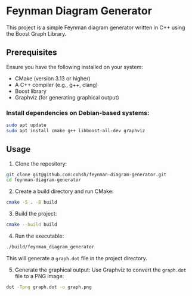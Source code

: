 # Feynman Diagram Generator

This project is a simple Feynman diagram generator written in C++ using the Boost Graph Library.

## Prerequisites

Ensure you have the following installed on your system:
- CMake (version 3.13 or higher)
- A C++ compiler (e.g., g++, clang)
- Boost library
- Graphviz (for generating graphical output)

### Install dependencies on Debian-based systems:
```bash
sudo apt update
sudo apt install cmake g++ libboost-all-dev graphviz
```

## Usage

1. Clone the repository:
```bash
git clone git@github.com:cohsh/feynman-diagram-generator.git
cd feynman-diagram-generator
```

2. Create a build directory and run CMake:
```bash
cmake -S . -B build
```

3. Build the project:
```bash
cmake --build build
```

4. Run the executable:
```bash
./build/feynman_diagram_generator
```
This will generate a `graph.dot` file in the project directory.

5. Generate the graphical output:
Use Graphviz to convert the `graph.dot` file to a PNG image:
```bash
dot -Tpng graph.dot -o graph.png
```